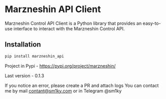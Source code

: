# Marzneshin API Client

Marzneshin Control API Client is a Python library that provides an easy-to-use interface to interact with the Marzneshin Control API.

## Installation

```bash
pip install marzneshin_api
```

Project in Pypi - https://pypi.org/project/marzneshin/

Last version - 0.1.3

If you notice an error, please create a PR and attach logs
You can contact me by mail contant@sm1ky.com or in Telegram @sm1ky